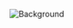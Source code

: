 ![Background](https://raw.githubusercontent.com/seuusuario/seurepositorio/nome-do-arquivo-ou-caminho-para-a-imagem.png)

